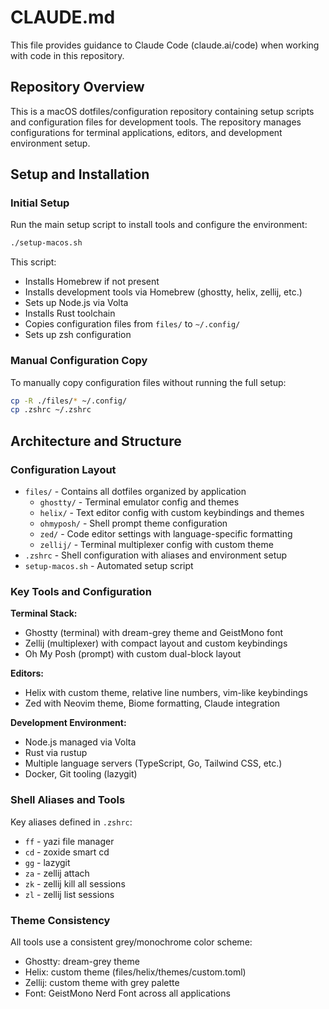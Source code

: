 # CLAUDE.md

This file provides guidance to Claude Code (claude.ai/code) when working with code in this repository.

## Repository Overview

This is a macOS dotfiles/configuration repository containing setup scripts and configuration files for development tools. The repository manages configurations for terminal applications, editors, and development environment setup.

## Setup and Installation

### Initial Setup
Run the main setup script to install tools and configure the environment:
```bash
./setup-macos.sh
```

This script:
- Installs Homebrew if not present
- Installs development tools via Homebrew (ghostty, helix, zellij, etc.)
- Sets up Node.js via Volta
- Installs Rust toolchain
- Copies configuration files from `files/` to `~/.config/`
- Sets up zsh configuration

### Manual Configuration Copy
To manually copy configuration files without running the full setup:
```bash
cp -R ./files/* ~/.config/
cp .zshrc ~/.zshrc
```

## Architecture and Structure

### Configuration Layout
- `files/` - Contains all dotfiles organized by application
  - `ghostty/` - Terminal emulator config and themes
  - `helix/` - Text editor config with custom keybindings and themes
  - `ohmyposh/` - Shell prompt theme configuration
  - `zed/` - Code editor settings with language-specific formatting
  - `zellij/` - Terminal multiplexer config with custom theme
- `.zshrc` - Shell configuration with aliases and environment setup
- `setup-macos.sh` - Automated setup script

### Key Tools and Configuration

**Terminal Stack:**
- Ghostty (terminal) with dream-grey theme and GeistMono font
- Zellij (multiplexer) with compact layout and custom keybindings
- Oh My Posh (prompt) with custom dual-block layout

**Editors:**
- Helix with custom theme, relative line numbers, vim-like keybindings
- Zed with Neovim theme, Biome formatting, Claude integration

**Development Environment:**
- Node.js managed via Volta
- Rust via rustup
- Multiple language servers (TypeScript, Go, Tailwind CSS, etc.)
- Docker, Git tooling (lazygit)

### Shell Aliases and Tools
Key aliases defined in `.zshrc`:
- `ff` - yazi file manager
- `cd` - zoxide smart cd
- `gg` - lazygit
- `za` - zellij attach
- `zk` - zellij kill all sessions
- `zl` - zellij list sessions

### Theme Consistency
All tools use a consistent grey/monochrome color scheme:
- Ghostty: dream-grey theme
- Helix: custom theme (files/helix/themes/custom.toml)
- Zellij: custom theme with grey palette
- Font: GeistMono Nerd Font across all applications